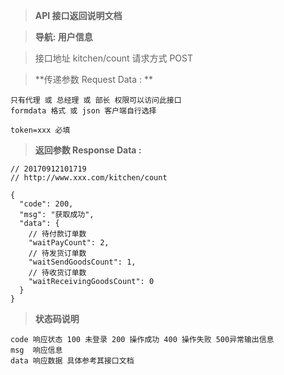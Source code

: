 > **API 接口返回说明文档**

> **导航: 用户信息**

> 接口地址 kitchen/count 请求方式 POST

> **传递参数 Request Data : **
```
只有代理 或 总经理 或 部长 权限可以访问此接口
formdata 格式 或 json 客户端自行选择

token=xxx 必填
```

>**返回参数 Response Data :**
```
// 20170912101719
// http://www.xxx.com/kitchen/count

{
  "code": 200,
  "msg": "获取成功",
  "data": {
    // 待付款订单数
    "waitPayCount": 2,
    // 待发货订单数
    "waitSendGoodsCount": 1,
    // 待收货订单数
    "waitReceivingGoodsCount": 0
  }
}
```

> **状态码说明**
```
code 响应状态 100 未登录 200 操作成功 400 操作失败 500异常输出信息
msg  响应信息
data 响应数据 具体参考其接口文档
```